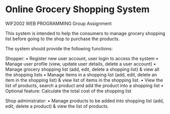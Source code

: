 # Online Grocery Shopping System

WIF2002 WEB PROGRAMMING
Group Assignment

This system is intended to help the consumers to manage grocery shopping list 
before going to the shop to purchase the products. 

The system should provide the following functions:

Shopper:
• Register new user account, user login to access the system
• Manage user profile (view, update user details, delete a user account)
• Manage grocery shopping list (add, edit, delete a shopping list) & view all 
the shopping lists
• Manage items in a shopping list (add, edit, delete an item in the shopping 
list) & view list of items in the shopping list. 
• View the list of products, search a product and add the product into a 
shopping list
• Optional feature: Calculate the total cost of the shopping list

Shop administrator:
• Manage products to be added into shopping list (add, edit, delete a 
product) & view the list of products.
